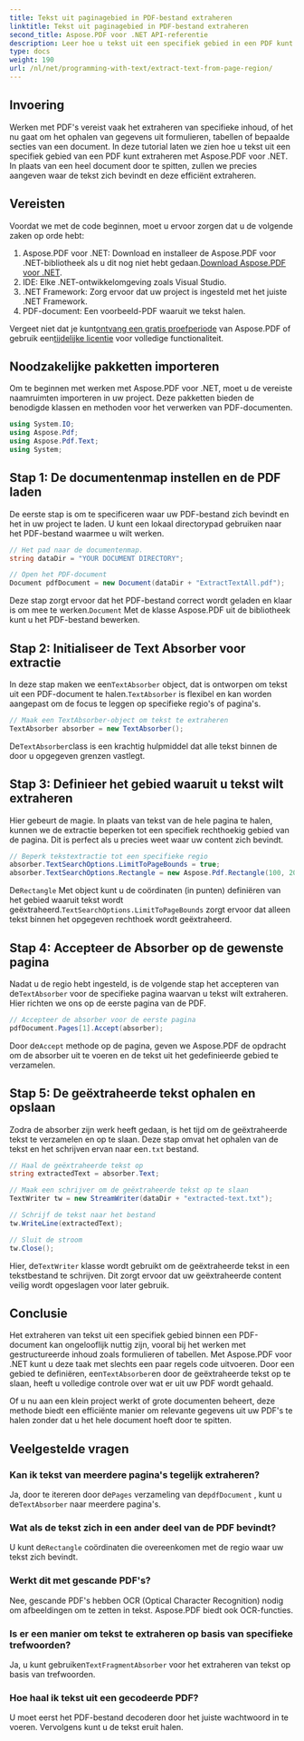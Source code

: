 ```yaml
---
title: Tekst uit paginagebied in PDF-bestand extraheren
linktitle: Tekst uit paginagebied in PDF-bestand extraheren
second_title: Aspose.PDF voor .NET API-referentie
description: Leer hoe u tekst uit een specifiek gebied in een PDF kunt extraheren met Aspose.PDF voor .NET met deze stapsgewijze handleiding. Verzamel en bewaar tekst uit uw documenten op efficiënte wijze.
type: docs
weight: 190
url: /nl/net/programming-with-text/extract-text-from-page-region/
---
```

## Invoering

Werken met PDF's vereist vaak het extraheren van specifieke inhoud, of het nu gaat om het ophalen van gegevens uit formulieren, tabellen of bepaalde secties van een document. In deze tutorial laten we zien hoe u tekst uit een specifiek gebied van een PDF kunt extraheren met Aspose.PDF voor .NET. In plaats van een heel document door te spitten, zullen we precies aangeven waar de tekst zich bevindt en deze efficiënt extraheren.

## Vereisten

Voordat we met de code beginnen, moet u ervoor zorgen dat u de volgende zaken op orde hebt:

1.  Aspose.PDF voor .NET: Download en installeer de Aspose.PDF voor .NET-bibliotheek als u dit nog niet hebt gedaan.[Download Aspose.PDF voor .NET](https://releases.aspose.com/pdf/net/).
2. IDE: Elke .NET-ontwikkelomgeving zoals Visual Studio.
3. .NET Framework: Zorg ervoor dat uw project is ingesteld met het juiste .NET Framework.
4. PDF-document: Een voorbeeld-PDF waaruit we tekst halen.

 Vergeet niet dat je kunt[ontvang een gratis proefperiode](https://releases.aspose.com/) van Aspose.PDF of gebruik een[tijdelijke licentie](https://purchase.aspose.com/temporary-license/) voor volledige functionaliteit.

## Noodzakelijke pakketten importeren

Om te beginnen met werken met Aspose.PDF voor .NET, moet u de vereiste naamruimten importeren in uw project. Deze pakketten bieden de benodigde klassen en methoden voor het verwerken van PDF-documenten.

```csharp
using System.IO;
using Aspose.Pdf;
using Aspose.Pdf.Text;
using System;
```

## Stap 1: De documentenmap instellen en de PDF laden

De eerste stap is om te specificeren waar uw PDF-bestand zich bevindt en het in uw project te laden. U kunt een lokaal directorypad gebruiken naar het PDF-bestand waarmee u wilt werken.

```csharp
// Het pad naar de documentenmap.
string dataDir = "YOUR DOCUMENT DIRECTORY";

// Open het PDF-document
Document pdfDocument = new Document(dataDir + "ExtractTextAll.pdf");
```

 Deze stap zorgt ervoor dat het PDF-bestand correct wordt geladen en klaar is om mee te werken.`Document` Met de klasse Aspose.PDF uit de bibliotheek kunt u het PDF-bestand bewerken.

## Stap 2: Initialiseer de Text Absorber voor extractie

 In deze stap maken we een`TextAbsorber` object, dat is ontworpen om tekst uit een PDF-document te halen.`TextAbsorber` is flexibel en kan worden aangepast om de focus te leggen op specifieke regio's of pagina's.

```csharp
// Maak een TextAbsorber-object om tekst te extraheren
TextAbsorber absorber = new TextAbsorber();
```

 De`TextAbsorber`class is een krachtig hulpmiddel dat alle tekst binnen de door u opgegeven grenzen vastlegt.

## Stap 3: Definieer het gebied waaruit u tekst wilt extraheren

Hier gebeurt de magie. In plaats van tekst van de hele pagina te halen, kunnen we de extractie beperken tot een specifiek rechthoekig gebied van de pagina. Dit is perfect als u precies weet waar uw content zich bevindt.

```csharp
// Beperk tekstextractie tot een specifieke regio
absorber.TextSearchOptions.LimitToPageBounds = true;
absorber.TextSearchOptions.Rectangle = new Aspose.Pdf.Rectangle(100, 200, 250, 350);
```

 De`Rectangle` Met object kunt u de coördinaten (in punten) definiëren van het gebied waaruit tekst wordt geëxtraheerd.`TextSearchOptions.LimitToPageBounds` zorgt ervoor dat alleen tekst binnen het opgegeven rechthoek wordt geëxtraheerd.

## Stap 4: Accepteer de Absorber op de gewenste pagina

 Nadat u de regio hebt ingesteld, is de volgende stap het accepteren van de`TextAbsorber` voor de specifieke pagina waarvan u tekst wilt extraheren. Hier richten we ons op de eerste pagina van de PDF.

```csharp
// Accepteer de absorber voor de eerste pagina
pdfDocument.Pages[1].Accept(absorber);
```

 Door de`Accept` methode op de pagina, geven we Aspose.PDF de opdracht om de absorber uit te voeren en de tekst uit het gedefinieerde gebied te verzamelen.

## Stap 5: De geëxtraheerde tekst ophalen en opslaan

 Zodra de absorber zijn werk heeft gedaan, is het tijd om de geëxtraheerde tekst te verzamelen en op te slaan. Deze stap omvat het ophalen van de tekst en het schrijven ervan naar een`.txt` bestand.

```csharp
// Haal de geëxtraheerde tekst op
string extractedText = absorber.Text;

// Maak een schrijver om de geëxtraheerde tekst op te slaan
TextWriter tw = new StreamWriter(dataDir + "extracted-text.txt");

// Schrijf de tekst naar het bestand
tw.WriteLine(extractedText);

// Sluit de stroom
tw.Close();
```

 Hier, de`TextWriter` klasse wordt gebruikt om de geëxtraheerde tekst in een tekstbestand te schrijven. Dit zorgt ervoor dat uw geëxtraheerde content veilig wordt opgeslagen voor later gebruik.

## Conclusie

 Het extraheren van tekst uit een specifiek gebied binnen een PDF-document kan ongelooflijk nuttig zijn, vooral bij het werken met gestructureerde inhoud zoals formulieren of tabellen. Met Aspose.PDF voor .NET kunt u deze taak met slechts een paar regels code uitvoeren. Door een gebied te definiëren, een`TextAbsorber`en door de geëxtraheerde tekst op te slaan, heeft u volledige controle over wat er uit uw PDF wordt gehaald.

Of u nu aan een klein project werkt of grote documenten beheert, deze methode biedt een efficiënte manier om relevante gegevens uit uw PDF's te halen zonder dat u het hele document hoeft door te spitten.

## Veelgestelde vragen

### Kan ik tekst van meerdere pagina's tegelijk extraheren?
 Ja, door te itereren door de`Pages` verzameling van de`pdfDocument` , kunt u de`TextAbsorber` naar meerdere pagina's.

### Wat als de tekst zich in een ander deel van de PDF bevindt?
 U kunt de`Rectangle` coördinaten die overeenkomen met de regio waar uw tekst zich bevindt.

### Werkt dit met gescande PDF's?
Nee, gescande PDF's hebben OCR (Optical Character Recognition) nodig om afbeeldingen om te zetten in tekst. Aspose.PDF biedt ook OCR-functies.

### Is er een manier om tekst te extraheren op basis van specifieke trefwoorden?
 Ja, u kunt gebruiken`TextFragmentAbsorber` voor het extraheren van tekst op basis van trefwoorden.

### Hoe haal ik tekst uit een gecodeerde PDF?
U moet eerst het PDF-bestand decoderen door het juiste wachtwoord in te voeren. Vervolgens kunt u de tekst eruit halen.